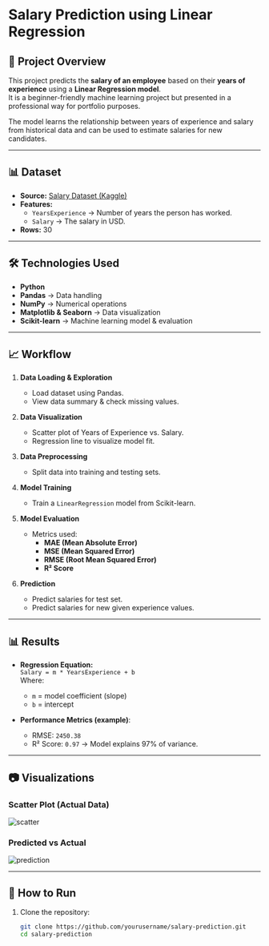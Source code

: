 # Salary Prediction using Linear Regression

## 📌 Project Overview
This project predicts the **salary of an employee** based on their **years of experience** using a **Linear Regression model**.  
It is a beginner-friendly machine learning project but presented in a professional way for portfolio purposes.  

The model learns the relationship between years of experience and salary from historical data and can be used to estimate salaries for new candidates.

---

## 📊 Dataset
- **Source:** [Salary Dataset (Kaggle)](https://www.kaggle.com/datasets/abhishek14398/salary-dataset-simple-linear-regression)
- **Features:**
  - `YearsExperience` → Number of years the person has worked.
  - `Salary` → The salary in USD.
- **Rows:** 30

---

## 🛠️ Technologies Used
- **Python**
- **Pandas** → Data handling
- **NumPy** → Numerical operations
- **Matplotlib & Seaborn** → Data visualization
- **Scikit-learn** → Machine learning model & evaluation

---

## 📈 Workflow
1. **Data Loading & Exploration**  
   - Load dataset using Pandas.
   - View data summary & check missing values.

2. **Data Visualization**  
   - Scatter plot of Years of Experience vs. Salary.
   - Regression line to visualize model fit.

3. **Data Preprocessing**  
   - Split data into training and testing sets.

4. **Model Training**  
   - Train a `LinearRegression` model from Scikit-learn.

5. **Model Evaluation**  
   - Metrics used:
     - **MAE (Mean Absolute Error)**
     - **MSE (Mean Squared Error)**
     - **RMSE (Root Mean Squared Error)**
     - **R² Score**

6. **Prediction**  
   - Predict salaries for test set.
   - Predict salaries for new given experience values.

---

## 📊 Results
- **Regression Equation:**  
  `Salary = m * YearsExperience + b`  
  Where:
  - `m` = model coefficient (slope)
  - `b` = intercept

- **Performance Metrics (example)**:
  - RMSE: `2450.38`
  - R² Score: `0.97` → Model explains 97% of variance.

---

## 📷 Visualizations
### Scatter Plot (Actual Data)
![scatter]([images/scatter_plot.png](https://github.com/bassam519/Salary_Prediction_Linear_Regression_Model/blob/main/sctter_plot.png))

### Predicted vs Actual
![prediction]([images/prediction_plot.png](https://github.com/bassam519/Salary_Prediction_Linear_Regression_Model/blob/main/prediction_plot.png))

---

## 🚀 How to Run
1. Clone the repository:
   ```bash
   git clone https://github.com/yourusername/salary-prediction.git
   cd salary-prediction
